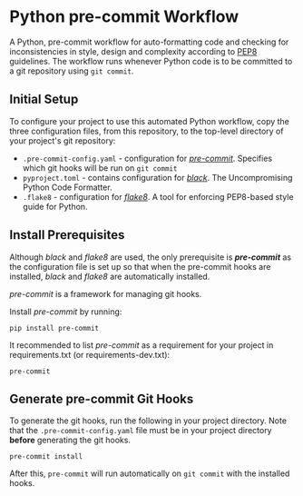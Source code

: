# Python pre-commit Workflow
A Python, pre-commit workflow for auto-formatting code and checking for inconsistencies in style, design and complexity according to [PEP8]([https://www.python.org/dev/peps/pep-0008/](https://www.python.org/dev/peps/pep-0008/)) guidelines. The workflow runs whenever Python code is to be committed to a git repository using `git commit`.

## Initial Setup
To configure your project to use this automated Python workflow, copy the three configuration files, from this repository, to the top-level directory of your project's git repository:

* `.pre-commit-config.yaml` - configuration for _[pre-commit](https://pre-commit.com/)_. Specifies which git hooks will be run on `git commit`
* `pyproject.toml` - contains configuration for _[black](https://github.com/psf/black)_. The Uncompromising Python Code Formatter.
* `.flake8`  - configuration for _[flake8](https://flake8.pycqa.org/en/latest/)_. A tool for enforcing PEP8-based style guide for Python.

## Install Prerequisites
Although _black_ and _flake8_ are used, the only prerequisite is _**pre-commit**_ as the configuration file is set up so that when the pre-commit hooks are installed, _black_ and _flake8_ are automatically installed.

_pre-commit_ is a framework for managing git hooks.

Install _pre-commit_ by running:
```
pip install pre-commit
```

It recommended to list _pre-commit_ as a requirement for your project in requirements.txt (or requirements-dev.txt):
```
pre-commit
``` 

## Generate pre-commit Git Hooks
To generate the git hooks,  run the following in your project directory. Note that the `.pre-commit-config.yaml` file must be in your project directory **before** generating the git hooks.

```
pre-commit install
```

After this,  `pre-commit` will run automatically on `git commit` with the installed hooks.